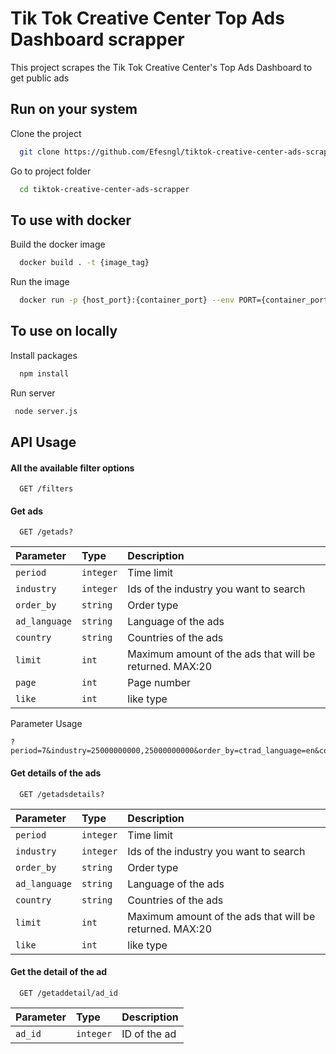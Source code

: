 
# Tik Tok Creative Center Top Ads Dashboard scrapper
This project scrapes the Tik Tok Creative Center's Top Ads Dashboard to get public ads


## Run on your system

Clone the project

```bash
  git clone https://github.com/Efesngl/tiktok-creative-center-ads-scrapper.git
```

Go to project folder

```bash
  cd tiktok-creative-center-ads-scrapper
```
## To use with docker
Build the docker image
```bash
  docker build . -t {image_tag}
```
Run the image
```bash
  docker run -p {host_port}:{container_port} --env PORT={container_port} {image_tag}
```
## To use on locally
Install packages

```bash
  npm install
```

Run server

```bash
 node server.js
```

  
## API Usage
#### All the available filter options
```http
  GET /filters
```
#### Get ads

```http
  GET /getads?
```

| Parameter | Type     | Description                |
| :-------- | :------- | :------------------------- |
| `period` | `integer` | Time limit |
| `industry` | `integer` | Ids of the industry you want to search |
| `order_by` | `string` | Order type|
| `ad_language` | `string` | Language of the ads |
| `country` | `string` | Countries of the ads |
| `limit` | `int` | Maximum amount of the ads that will be returned. MAX:20 |
| `page` | `int` | Page number |
| `like` | `int` | like type |


Parameter Usage
```http
?period=7&industry=25000000000,25000000000&order_by=ctrad_language=en&country=US
```
#### Get details of the ads

```http
  GET /getadsdetails?
```

| Parameter | Type     | Description                |
| :-------- | :------- | :------------------------- |
| `period` | `integer` | Time limit |
| `industry` | `integer` | Ids of the industry you want to search |
| `order_by` | `string` | Order type|
| `ad_language` | `string` | Language of the ads |
| `country` | `string` | Countries of the ads |
| `limit` | `int` | Maximum amount of the ads that will be returned. MAX:20 |
| `like` | `int` | like type |

#### Get the detail of the ad
```http
  GET /getaddetail/ad_id
```

| Parameter | Type     | Description                |
| :-------- | :------- | :------------------------- |
| `ad_id` | `integer` | ID of the ad |



  
